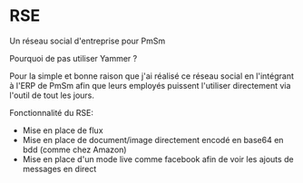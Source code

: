 # RSE
Un réseau social d'entreprise pour PmSm

Pourquoi de pas utiliser Yammer ?

Pour la simple et bonne raison que j'ai réalisé ce réseau social en l'intégrant à l'ERP de PmSm afin que leurs employés puissent l'utiliser directement via l'outil de tout les jours.

Fonctionnalité du RSE:

- Mise en place de flux
- Mise en place de document/image directement encodé en base64 en bdd (comme chez Amazon)
- Mise en place d'un mode live comme facebook afin de voir les ajouts de messages en direct
